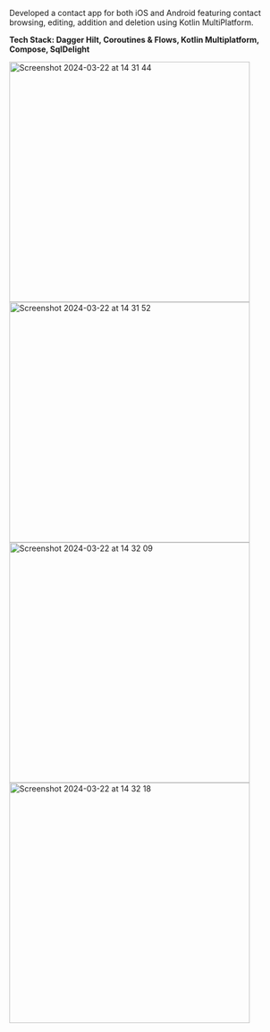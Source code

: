 Developed a contact app for both iOS and Android featuring contact browsing, editing, addition and deletion using Kotlin MultiPlatform.

**Tech Stack: Dagger Hilt, Coroutines & Flows, Kotlin Multiplatform, Compose, SqlDelight**

<img width="430" alt="Screenshot 2024-03-22 at 14 31 44" src="https://github.com/biancapistea/ContactsComposeMultiplatform/assets/56589178/2e392709-a510-4d6e-b2a6-06a869464e88">
<img width="430" alt="Screenshot 2024-03-22 at 14 31 52" src="https://github.com/biancapistea/ContactsComposeMultiplatform/assets/56589178/5e02a5a0-91d8-447e-964f-76258f1e64dd">
<img width="430" alt="Screenshot 2024-03-22 at 14 32 09" src="https://github.com/biancapistea/ContactsComposeMultiplatform/assets/56589178/ad6be698-c5bf-483a-9f19-9bd36c9e467a">
<img width="430" alt="Screenshot 2024-03-22 at 14 32 18" src="https://github.com/biancapistea/ContactsComposeMultiplatform/assets/56589178/d15d70c8-0dd3-4f88-b18c-7534e93078f5">
